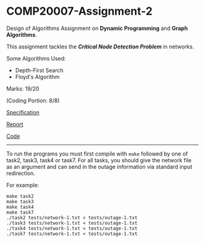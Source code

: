 # COMP20007-Assignment-2

Design of Algorithms Assignment on __Dynamic Programming__ and __Graph Algorithms__.

This assignment tackles the __*Critical Node Detection Problem*__ in networks.

Some Algorithms Used:
  * Depth-First Search
  * Floyd's Algorithm

Marks: 19/20

(Coding Portion: 8/8)

[Specification](/assignment2.pdf) 

[Report](/Report.pdf)

[Code](/a2-code/)

___

To run the programs you must first compile with ```make``` followed by one of task2, task3, task4 or task7. 
For all tasks, you should give the network file as an argument and can send in the outage information via standard input redirection.

For example:
```
make task2
make task3
make task4
make task7
./task2 tests/network-1.txt < tests/outage-1.txt
./task3 tests/network-1.txt < tests/outage-1.txt
./task4 tests/network-1.txt < tests/outage-1.txt
./task7 tests/network-1.txt < tests/outage-1.txt
```

